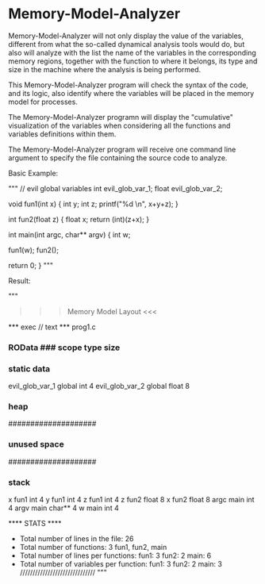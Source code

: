 # Memory-Model-Analyzer

Memory-Model-Analyzer will not only display the value of the variables, different from what the so-called dynamical analysis tools would do, but also will analyze with the list the name of the variables in the corresponding memory regions, together with the function to where it belongs, its type and size in the machine where the analysis is being performed.

This Memory-Model-Analyzer program will check the syntax of the code, and its logic, also identify where the variables will be placed in the memory model for processes.

The Memory-Model-Analyzer programn will display the "cumulative" visualization of the variables when considering all the functions and variables definitions within them.

The Memory-Model-Analyzer program will receive one command line argument to specify the file containing the source code to analyze.

Basic Example:

"""
// evil global variables
int evil_glob_var_1;
float evil_glob_var_2;

void fun1(int x)
{
  int y;
  int z;
  printf("%d \n", x+y+z); 
}

int fun2(float z)
{
   float x;
   return (int)(z+x);
}

int main(int argc, char** argv)
{
  int w;

  fun1(w);
  fun2();

  return 0;
}
"""

Result:

"""
>>> Memory Model Layout <<<

***  exec // text ***
   prog1.c

### ROData ###       scope type  size

### static data ###
   evil_glob_var_1   global  int   4
   evil_glob_var_2   global  float   8

### heap ###

####################
### unused space ###
####################

### stack ###
   x   fun1   int   4
   y   fun1   int   4
   z   fun1   int   4
   z   fun2   float   8
   x   fun2   float   8
   argc  main   int   4
   argv main   char**   4
   w  main   int   4

**** STATS ****
  - Total number of lines in the file: 26
  - Total number of functions: 3
    fun1, fun2, main
  - Total number of lines per functions:
    fun1: 3
    fun2: 2
    main: 6
  - Total number of variables per function:
    fun1: 3
    fun2: 2
    main: 3
//////////////////////////////
"""
